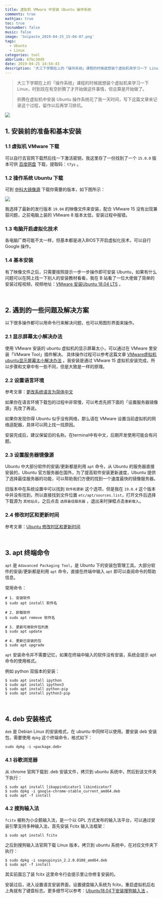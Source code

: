 ```yaml
---
title: 虚拟机 VMware 中安装 Ubuntu 操作系统
comments: true
mathjax: true
toc: true
tocnumber: false
music: false
image: 'Snipaste_2019-04-25_15-04-07.png'
tags:
  - Ubuntu
  - Linux
categories: tool
abbrlink: 6fbc30d9
date: 2019-04-25 14:54:43
description: '大三下学期在上的「操作系统」课程的时候就想装个虚拟机来学习一下 Linux，时到现在有空折腾了才开始做这件事情，但总算是开始做了。折腾在虚拟机中安装 Ubuntu 操作系统花了我一天时间，写下这篇文章来记录这个过程，留作以后再学习排坑。'
---
```


> 大三下学期在上的「操作系统」课程的时候就想装个虚拟机来学习一下 Linux，时到现在有空折腾了才开始做这件事情，但总算是开始做了。
>
> 折腾在虚拟机中安装 Ubuntu 操作系统花了我一天时间，写下这篇文章来记录这个过程，留作以后再学习排坑。

![](https://photo.hushhw.cn/images/Snipaste_2019-04-25_15-04-07.png)



## 1. 安装前的准备和基本安装

### 1.1 虚拟机 **VMware** 下载

可以自行去官网下载然后找一下激活密钥，我这里存了一份找到了一个 `15.0.0` 版本可供 <i class="fa fa-download fa"></i> [百度网盘](https://pan.baidu.com/s/1QbcYGlaX_bTLqQiYN571eQ ) 下载，提取码：`t7ys` 。

### 1.2 操作系统 **Ubuntu** 下载

可到 [中科大镜像源](<http://mirrors.ustc.edu.cn/>) 下载你需要的版本，如下图所示：

![](https://photo.hushhw.cn/images/Snipaste_2019-04-25_15-26-58.png)

我选择了最新的发行版本 `19.04` 的映像文件来安装，配合 VMware 15 没有出现兼容问题，之前电脑上装的 VMware 8 版本太低，安装过程中报错。

### 1.3 电脑开启虚拟化技术

各电脑厂商可能不太一样，但基本都是进入BIOS下开启虚拟化技术，可以自行 Google 操作。

### 1.4 基本安装

有了映像文件之后，只需要按照提示一步一步操作即可安装 Ubuntu，如果有什么问题可以在网上找一下别人的安装教材看看，我在 B 站看了一位大佬做了简单的安装过程视频，视频地址：[VMware 安装Ubuntu 18.04 LTS](<https://www.bilibili.com/video/av24804060>) 。

​         

## 2. 遇到的一些问题及解决方案

以下很多操作都可以用命令行来解决问题，也可以用图形界面来操作。

### 2.1 显示屏幕太小解决办法

使用 VMware 安装的 ubuntu 虚拟机的显示屏幕太小，可以通过在 VMware 里安装「VMware Tool」插件解决。 具体操作过程可以参考这篇文章 [VMware虚拟机ubuntu显示屏幕太小解决办法](<https://blog.csdn.net/dcrmg/article/details/74090307>) 。我安装是通过 VMware 15 虚拟机安装完成，所以步骤和文章中有一些不同，但是大致是一样的原理。

### 2.2 设置语言环境

参考文章：[更改系统语言为简体中文](<https://blog.csdn.net/qq_19339041/article/details/80058575>) 

如果你在语言环境下载包的过程中非常慢，可以考虑先把下面的「设置服务器镜像源」先改了再说。

如果你发现你得 Ubuntu 似乎没有网络，那么请在 VMware 设置当前虚拟机的网络适配器，具体可以网上找一找原因。

安装完成后，建议保留旧的名称。在terminal中有中文，后期开发使用可能会有问题。

### 2.3 设置服务器镜像源

Ubuntu 中大部分软件的安装/更新都是利用 `apt` 命令，从 Ubuntu 的服务器直接安装的，Ubuntu 官方服务器在国外，为了提高软件安装更新速度，Ubuntu 提供了选择最佳服务器的功能，可以帮助我们方便的找到一个速度最快的镜像服务器。

旧版本中在系统设置中可以找到 `软件和更新` 这个选项，但是我在 `19.0.4` 这个版本中并没有找到，所以直接找到文件位置 `etc/apt/sources.list`，打开文件后选择下载源为 `其他站点`，之后点击 `选择最佳服务器` ，退出来时弹框点击`重新载入`。

### 2.4 修改时区和更新时间

参考文章：[Ubuntu 修改时区和更新时间](<https://blog.csdn.net/zhengchaooo/article/details/79500032>) 

​            

## 3. apt 终端命令

`apt` 是 `Adavanced Packaging Tool`，是 Ubuntu 下的安装包管理工具。大部分软件的安装/更新都是利用 `apt` 命令，直接在终端中输入 `apt` 即可以查阅命令的帮助信息。

常用命令：

```
# 1. 安装软件
$ sudo apt install 软件名

# 2. 卸载软件
$ sudo apt remove 软件名

# 3. 更新可用软件包列表
$ sudo apt update

# 4. 更新已安装的包
$ sudo apt upgrade
```

`apt` 安装命令并不需要记忆，如果在终端中输入的软件没有安装，系统会提示 apt 命令的使用格式。

例如 python 双版本的安装：

```
$ sudo apt install ipython
$ sudo apt install ipython3
$ sudo apt install python-pip
$ sudo apt install python3-pip
```

​            

## 4. deb 安装格式

`deb` 是 Debian Linux 的安装格式，在 ubuntu 中同样可以使用。要安装 deb 安装包，需要使用 `dpkg` 这个终端命令，格式如下：

```
sudo dpkg -i <package.deb>
```



### 4.1 谷歌浏览器

从 chrome 官网下载到 .deb 安装文件，拷贝到 ubuntu 系统中，然后到该文件夹下执行：

```
$ sudo apt install libappindicator1 libindicator7
$ sudo dpkg -i google-chrome-stable_current_amd64.deb
$ sudo apt -f install
```



### 4.2 搜狗输入法

`fcitx` 被称为小企鹅输入法，是一个以 GPL 方式发布的输入法平台，可以通过安装引擎支持多种输入法，首先安装 Fcitx 输入法框架：

```
$ sudo apt install fcitx
```

之后到搜狗输入法官网下载 Linux 版本，拷贝到 ubuntu 系统中，在对应文件夹下执行：

```
$ sudo dpkg -i sogoupinyin_2.2.0.0108_amd64.deb
$ sudo apt -f install
```

其实前面忘了装 fcitx 这里命令行会提示里让你修复安装的。

安装过后，进入设置语言安装界面，设置键盘输入系统为 fcitx，重启虚拟机后右上角就有了键盘标志。更多细节可以参考：[Ubuntu18.04下安装搜狗输入法](<https://blog.csdn.net/lupengCSDN/article/details/80279177>) 。





